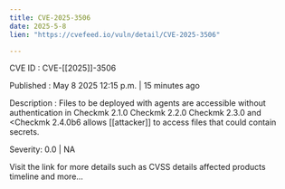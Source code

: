 ```yaml
---
title: CVE-2025-3506
date: 2025-5-8
lien: "https://cvefeed.io/vuln/detail/CVE-2025-3506"

---
```


CVE ID : CVE-[[2025]]-3506

Published :  May 8
2025
12:15 p.m. | 15 minutes ago

Description : Files to be deployed with agents are accessible without authentication in Checkmk 2.1.0
Checkmk 2.2.0
Checkmk 2.3.0 and <Checkmk 2.4.0b6 allows  [[attacker]] to access files that could contain secrets.

Severity: 0.0 | NA

Visit the link for more details
such as CVSS details
affected products
timeline
and more...
